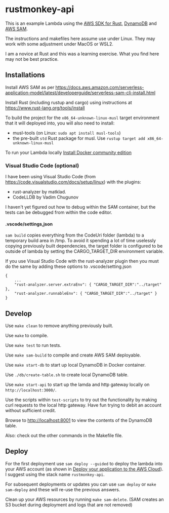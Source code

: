 # rustmonkey-api 

This is an example Lambda using the [AWS SDK for Rust](https://docs.aws.amazon.com/sdk-for-rust/latest/dg/welcome.html), [DynamoDB](https://docs.rs/aws-sdk-dynamodb/latest/aws_sdk_dynamodb/) and [AWS SAM](https://docs.aws.amazon.com/serverless-application-model/latest/developerguide/what-is-sam.html).

The instructions and makefiles here assume use under Linux.  They may work with some adjustment under MacOS or WSL2.

I am a novice at Rust and this was a learning exercise.  What you find here may not be best practice.

## Installations

Install AWS SAM as per https://docs.aws.amazon.com/serverless-application-model/latest/developerguide/serverless-sam-cli-install.html

Install Rust (including rustup and cargo) using instructions at https://www.rust-lang.org/tools/install

To build the project for the `x86_64-unknown-linux-musl` target environment that it will deployed into, you will also need to install:
* musl-tools (on Linux: `sudo apt install musl-tools`)
* the pre-built `std` Rust package for musl. Use `rustup target add x86_64-unknown-linux-musl`

To run your Lambda locally [Install Docker community edition](https://hub.docker.com/search/?type=edition&offering=community)

### Visual Studio Code (optional)

I have been using Visual Studio Code (from https://code.visualstudio.com/docs/setup/linux) with the plugins:
* rust-analyzer by matklad.
* CodeLLDB by Vadim Chugunov

I haven't yet figured out how to debug within the SAM container, but the tests can be debugged from within the code editor.

#### .vscode/settings,json

`sam build` copies everything from the CodeUri folder (lambda) to a temporary build area in /tmp.
To avoid it spending a lot of time uselessly copying previously built dependencies, the
target folder is configured to be outside of lambda by setting the CARGO_TARGET_DIR environment variable.

If you use Visual Studio Code with the rust-analyzer plugin then you must do the same by adding these options to .vscode/setting.json

    {
        ...
        "rust-analyzer.server.extraEnv": { "CARGO_TARGET_DIR":"../target" },
        "rust-analyzer.runnableEnv": { "CARGO_TARGET_DIR":"../target" }
    }

## Develop

Use `make clean` to remove anything previously built.

Use `make` to compile.

Use `make test` to run tests.

Use `make sam-build` to compile and create AWS SAM deployable.

Use `make start-db` to start up local DynamoDB in Docker container.

Use `./db/create-table.sh` to create local DynamoDB table.

Use `make start-api` to start up the lamda and http gateway locally on `http://localhost:3000/`.

Use the scripts within `test-scripts` to try out the functionality by making curl requests to the local http gateway.  Have fun trying to debit an account without sufficient credit.

Browse to <http://localhost:8001> to view the contents of the DynamoDB table.

Also: check out the other commands in the Makefile file.

## Deploy

For the first deployment use `sam deploy --guided` to deploy the lambda into your AWS account (as shown in [Deploy your application to the AWS Cloud](https://docs.aws.amazon.com/serverless-application-model/latest/developerguide/serverless-getting-started-hello-world.html#serverless-getting-started-hello-world-deploy)).  I suggest using the stack name `rustmonkey-api`.

For subsequent deployments or updates you can use `sam deploy` or `make sam-deploy` and these will re-use the previous answers.

Clean up your AWS resources by running `make sam-delete`. (SAM creates an S3 bucket during deployment and logs that are not removed)



